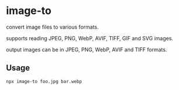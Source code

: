 # image-to

convert image files to various formats.

supports reading JPEG, PNG, WebP, AVIF, TIFF, GIF and SVG images.

output images can be in JPEG, PNG, WebP, AVIF and TIFF formats.

## Usage

```bash
npx image-to foo.jpg bar.webp
```

